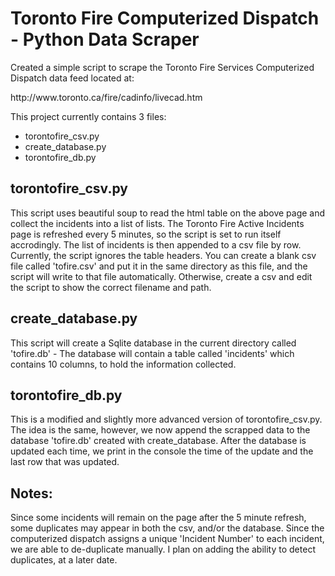 Toronto Fire Computerized Dispatch - Python Data Scraper
========================================================

Created a simple script to scrape the Toronto Fire Services Computerized Dispatch data feed located at:
<p>http://www.toronto.ca/fire/cadinfo/livecad.htm</p>

This project currently contains 3 files:
<ul>
<li>torontofire_csv.py</li>
<li>create_database.py</li>
<li>torontofire_db.py</li>
</ul>

torontofire_csv.py
------------------
This script uses beautiful soup to read the html table on the above page and collect the incidents into a
list of lists. The Toronto Fire Active Incidents page is refreshed every 5 minutes, so the script is set to run itself
accrodingly.
The list of incidents is then appended to a csv file by row. Currently, the script ignores the table headers.
You can create a blank csv file called 'tofire.csv' and put it in the same directory as this file,
and the script will write to that file automatically. Otherwise, create a csv and edit the script to show the correct
filename and path.

create_database.py
------------------
This script will create a Sqlite database in the current directory called 'tofire.db' - The database will contain
a table called 'incidents' which contains 10 columns, to hold the information collected.

torontofire_db.py
-----------------
This is a modified and slightly more advanced version of torontofire_csv.py. The idea is the same, however,
we now append the scrapped data to the database 'tofire.db' created with create_database. After the database
is updated each time, we print in the console the time of the update and the last row that was updated.

Notes:
------
Since some incidents will remain on the page after the 5 minute refresh, some duplicates may appear in both the csv,
and/or the database. Since the computerized dispatch assigns a unique 'Incident Number' to each incident, we are 
able to de-duplicate manually. I plan on adding the ability to detect duplicates, at a later date.
